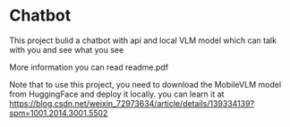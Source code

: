 # Chatbot
This project bulid a chatbot with api and local VLM model which can talk with you and see what you see

More information you can read readme.pdf

Note that to use this project, you need to download the MobileVLM model from HuggingFace and deploy it locally. you can learn it at https://blog.csdn.net/weixin_72973634/article/details/139334139?spm=1001.2014.3001.5502
